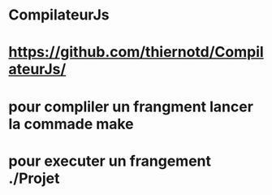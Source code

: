 # CompilateurJs
# https://github.com/thiernotd/CompilateurJs/

# pour compliler un frangment lancer la commade make 
# pour executer un frangement ./Projet
